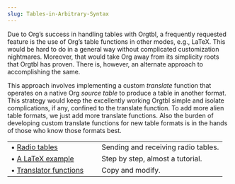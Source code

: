 ```yaml
---
slug: Tables-in-Arbitrary-Syntax
---
```


Due to Org’s success in handling tables with Orgtbl, a frequently requested feature is the use of Org’s table functions in other modes, e.g., LaTeX. This would be hard to do in a general way without complicated customization nightmares. Moreover, that would take Org away from its simplicity roots that Orgtbl has proven. There is, however, an alternate approach to accomplishing the same.

This approach involves implementing a custom *translate* function that operates on a native Org *source table* to produce a table in another format. This strategy would keep the excellently working Orgtbl simple and isolate complications, if any, confined to the translate function. To add more alien table formats, we just add more translate functions. Also the burden of developing custom translate functions for new table formats is in the hands of those who know those formats best.

|                                                          |    |                                     |
| :------------------------------------------------------- | -- | :---------------------------------- |
| • [Radio tables](/docs/org/Radio-tables)                 |    | Sending and receiving radio tables. |
| • [A LaTeX example](/docs/org/A-LaTeX-example)           |    | Step by step, almost a tutorial.    |
| • [Translator functions](/docs/org/Translator-functions) |    | Copy and modify.                    |

